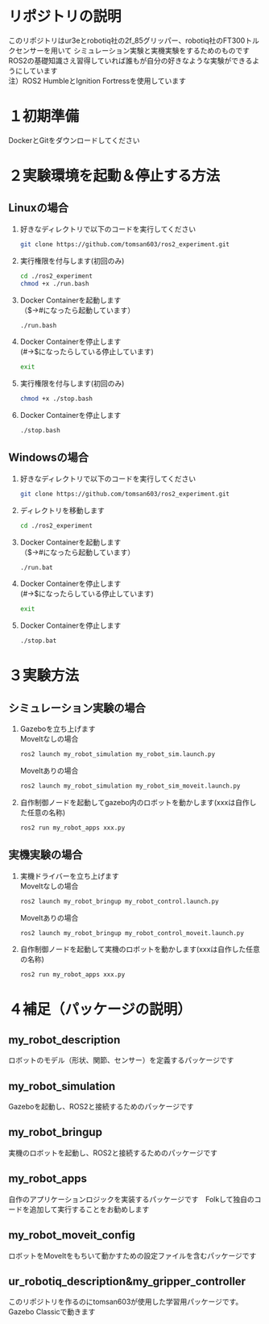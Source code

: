# リポジトリの説明
このリポジトリはur3eとrobotiq社の2f_85グリッパー、robotiq社のFT300トルクセンサーを用いて
シミュレーション実験と実機実験をするためのものです  
ROS2の基礎知識さえ習得していれば誰もが自分の好きなような実験ができるようにしています  
注）ROS2 HumbleとIgnition Fortressを使用しています

# １初期準備
DockerとGitをダウンロードしてください
# ２実験環境を起動＆停止する方法
## Linuxの場合

1. 好きなディレクトリで以下のコードを実行してください

    ```bash
    git clone https://github.com/tomsan603/ros2_experiment.git　
    ```

2. 実行権限を付与します(初回のみ)

    ```bash
    cd ./ros2_experiment
    chmod +x ./run.bash
    ```

3. Docker Containerを起動します  
（$→#になったら起動しています）

    ```bash
    ./run.bash
    ```

4. Docker Containerを停止します  
(#→$になったらしている停止しています)

    ```bash
    exit
    ```
5. 実行権限を付与します(初回のみ)

    ```bash
    chmod +x ./stop.bash
    ```

6. Docker Containerを停止します

    ```bash
    ./stop.bash
    ```

## Windowsの場合

1. 好きなディレクトリで以下のコードを実行してください

    ```bash
    git clone https://github.com/tomsan603/ros2_experiment.git　
    ```

2. ディレクトリを移動します

    ```bash
    cd ./ros2_experiment
    ```

3. Docker Containerを起動します  
（$→#になったら起動しています）

    ```bash
    ./run.bat
    ```

4. Docker Containerを停止します  
(#→$になったらしている停止しています)

    ```bash
    exit
    ```

5. Docker Containerを停止します

    ```bash
    ./stop.bat
    ```

# ３実験方法
## シミュレーション実験の場合
1. Gazeboを立ち上げます  
MoveItなしの場合

    ```bash
    ros2 launch my_robot_simulation my_robot_sim.launch.py
    ```
   MoveItありの場合
    ```bash
    ros2 launch my_robot_simulation my_robot_sim_moveit.launch.py
    ```
2. 自作制御ノードを起動してgazebo内のロボットを動かします(xxxは自作した任意の名称)

    ```bash
    ros2 run my_robot_apps xxx.py
    ```
## 実機実験の場合
1. 実機ドライバーを立ち上げます  
MoveItなしの場合

    ```bash
    ros2 launch my_robot_bringup my_robot_control.launch.py
    ```
   MoveItありの場合
    ```bash
    ros2 launch my_robot_bringup my_robot_control_moveit.launch.py
    ```
2. 自作制御ノードを起動して実機のロボットを動かします(xxxは自作した任意の名称)

    ```bash
    ros2 run my_robot_apps xxx.py
    ```
# ４補足（パッケージの説明）
## my_robot_description
ロボットのモデル（形状、関節、センサー）を定義するパッケージです
## my_robot_simulation
Gazeboを起動し、ROS2と接続するためのパッケージです
## my_robot_bringup
実機のロボットを起動し、ROS2と接続するためのパッケージです
## my_robot_apps
自作のアプリケーションロジックを実装するパッケージです　Folkして独自のコードを追加して実行することをお勧めします
## my_robot_moveit_config
ロボットをMoveItをもちいて動かすための設定ファイルを含むパッケージです
## ur_robotiq_description&my_gripper_controller
このリポジトリを作るのにtomsan603が使用した学習用パッケージです。Gazebo Classicで動きます



